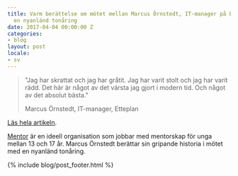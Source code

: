 ```yaml
---
title: Varm berättelse om mötet mellan Marcus Örnstedt, IT-manager på Etteplan, och
  en nyanländ tonåring
date: 2017-04-04 00:00:00 Z
categories:
- blog
layout: post
locale:
- sv
---
```


> "Jag har skrattat och jag har gråtit. Jag har varit stolt och jag har varit rädd. Det här är något av det värsta jag gjort i modern tid. Och något av det absolut bästa."
>
> Marcus Örnstedt, IT-manager, Etteplan

[Läs hela artikeln](http://marcusornstedt.com/2017/03/22/ah-nej-en-ensamkommande-flyktingpojke/).

[Mentor](http://mentor.se/) är en ideell organisation som jobbar med mentorskap för unga mellan 13 och 17 år. Marcus Örnstedt berättar sin gripande historia i mötet med en nyanländ tonåring.


{% include blog/post_footer.html %}
